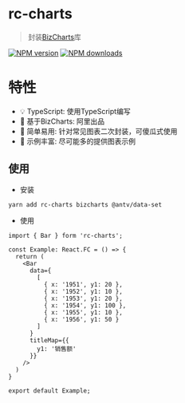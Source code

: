 # rc-charts

> 封装[BizCharts](https://github.com/alibaba/BizCharts)库

[![NPM version](https://img.shields.io/npm/v/rc-charts.svg?style=flat)](https://npmjs.org/package/rc-charts)
[![NPM downloads](http://img.shields.io/npm/dm/rc-charts.svg?style=flat)](https://npmjs.org/package/rc-charts)

# 特性

* 💡 TypeScript: 使用TypeScript编写
* 🎉 基于BizCharts: 阿里出品
* 🌴 简单易用: 针对常见图表二次封装，可傻瓜式使用
* 🍁 示例丰富: 尽可能多的提供图表示例

## 使用

* 安装

```
yarn add rc-charts bizcharts @antv/data-set
```

* 使用

```
import { Bar } form 'rc-charts';

const Example: React.FC = () => {
  return (
    <Bar
      data={
        [
          { x: '1951', y1: 20 },
          { x: '1952', y1: 10 },
          { x: '1953', y1: 20 },
          { x: '1954', y1: 100 },
          { x: '1955', y1: 10 },
          { x: '1956', y1: 50 }
        ]
      }
      titleMap={{
        y1: '销售额'
      }}
    />
  )
}

export default Example;
```
